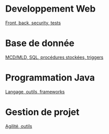 
# Developpement Web

[Front, back, security, tests](web/README.md)

# Base de donnée

[MCD/MLD, SQL, procédures stockées, triggers](bd/README.md)

# Programmation Java

[Langage, outils, frameworks](java/README.md)

# Gestion de projet

[Agilité, outils](agility/README.md)
